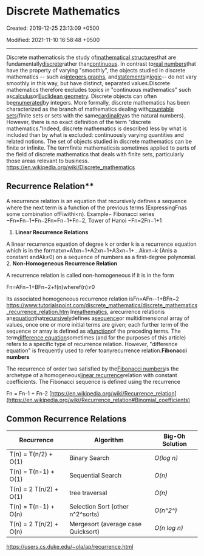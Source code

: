 # Discrete Mathematics

Created: 2019-12-25 23:13:09 +0500

Modified: 2021-11-10 16:58:48 +0500

---

Discrete mathematicsis the study of[mathematical structures](https://en.wikipedia.org/wiki/Mathematical_structures)that are fundamentally[discrete](https://en.wikipedia.org/wiki/Discrete_space)rather than[continuous](https://en.wikipedia.org/wiki/Continuous_function). In contrast to[real numbers](https://en.wikipedia.org/wiki/Real_number)that have the property of varying "smoothly", the objects studied in discrete mathematics -- such as[integers](https://en.wikipedia.org/wiki/Integer),[graphs](https://en.wikipedia.org/wiki/Graph_(discrete_mathematics)), and[statements](https://en.wikipedia.org/wiki/Statement_(logic))in[logic](https://en.wikipedia.org/wiki/Mathematical_logic)-- do not vary smoothly in this way, but have distinct, separated values.Discrete mathematics therefore excludes topics in "continuous mathematics" such as[calculus](https://en.wikipedia.org/wiki/Calculus)or[Euclidean geometry](https://en.wikipedia.org/wiki/Euclidean_geometry). Discrete objects can often be[enumerated](https://en.wikipedia.org/wiki/Enumeration)by integers. More formally, discrete mathematics has been characterized as the branch of mathematics dealing with[countable sets](https://en.wikipedia.org/wiki/Countable_set)(finite sets or sets with the same[cardinality](https://en.wikipedia.org/wiki/Cardinality)as the natural numbers). However, there is no exact definition of the term "discrete mathematics."Indeed, discrete mathematics is described less by what is included than by what is excluded: continuously varying quantities and related notions.
The set of objects studied in discrete mathematics can be finite or infinite. The termfinite mathematicsis sometimes applied to parts of the field of discrete mathematics that deals with finite sets, particularly those areas relevant to business.
<https://en.wikipedia.org/wiki/Discrete_mathematics>

## Recurrence Relation**

A recurrence relation is an equation that recursively defines a sequence where the next term is a function of the previous terms (ExpressingFnas some combination ofFiwithi<n).
Example− Fibonacci series −Fn=Fn−1+Fn−2Fn=Fn−1+Fn−2, Tower of Hanoi −Fn=2Fn−1+1

1. **Linear Recurrence Relations**

A linear recurrence equation of degree k or order k is a recurrence equation which is in the formatxn=A1xn−1+A2xn−1+A3xn−1+...Akxn−k (Anis a constant andAk≠0) on a sequence of numbers as a first-degree polynomial.
2.  **Non-Homogeneous Recurrence Relation**

A recurrence relation is called non-homogeneous if it is in the form

Fn=AFn−1+BFn−2+f(n)wheref(n)≠0

Its associated homogeneous recurrence relation isFn=AFn--1+BFn−2
<https://www.tutorialspoint.com/discrete_mathematics/discrete_mathematics_recurrence_relation.htm>
In[mathematics](https://en.wikipedia.org/wiki/Mathematics), arecurrence relationis an[equation](https://en.wikipedia.org/wiki/Equation)that[recursively](https://en.wikipedia.org/wiki/Recursion)defines a[sequence](https://en.wikipedia.org/wiki/Sequence)or multidimensional array of values, once one or more initial terms are given; each further term of the sequence or array is defined as a[function](https://en.wikipedia.org/wiki/Function_(mathematics))of the preceding terms.
The term[difference equation](https://en.wikipedia.org/wiki/Recurrence_relation#Relationship_to_difference_equations_narrowly_defined)sometimes (and for the purposes of this article) refers to a specific type of recurrence relation. However, "difference equation" is frequently used to refer toanyrecurrence relation.**Fibonacci numbers**

The recurrence of order two satisfied by the[Fibonacci numbers](https://en.wikipedia.org/wiki/Fibonacci_number)is the archetype of a homogeneous[linear recurrence](https://en.wikipedia.org/wiki/Linear_recurrence)relation with constant coefficients. The Fibonacci sequence is defined using the recurrence

Fn = Fn-1 + Fn-2
[https://en.wikipedia.org/wiki/Recurrence_relation](https://en.wikipedia.org/wiki/Recurrence_relation#Binomial_coefficients)

## Common Recurrence Relations

| **Recurrence**         | **Algorithm**                      | **Big-Oh Solution** |
|----------------------|----------------------------------|-----------------|
| T(n) = T(n/2) + O(1)   | Binary Search                      | *O(log n)*          |
| T(n) = T(n-1) + O(1)   | Sequential Search                  | *O(n)*              |
| T(n) = 2 T(n/2) + O(1) | tree traversal                     | *O(n)*              |
| T(n) = T(n-1) + O(n)   | Selection Sort (other n^2^sorts)  | *O(n^2^)*           |
| T(n) = 2 T(n/2) + O(n) | Mergesort (average case Quicksort) | *O(n log n)*        |
<https://users.cs.duke.edu/~ola/ap/recurrence.html>
